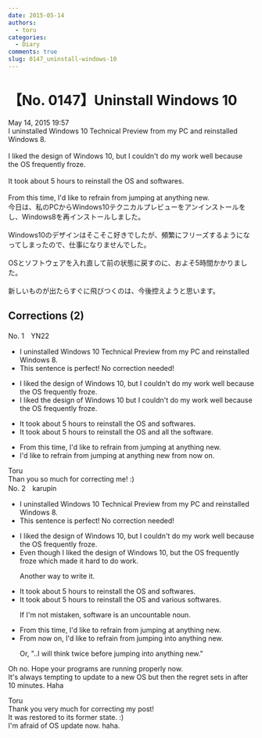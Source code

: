 ```yaml
---
date: 2015-05-14
authors:
  - toru
categories:
  - Diary
comments: true
slug: 0147_uninstall-windows-10
---
```


# 【No. 0147】Uninstall Windows 10
<div class="date">May 14, 2015 19:57</div>
<div id="post"><div id="body_show_ori">
I uninstalled Windows 10 Technical Preview from my PC and reinstalled Windows 8.<br/><br/>I liked the design of Windows 10, but I couldn't do my work well because the OS  frequently froze.<br/><br/>It took about 5 hours to reinstall the OS and softwares.<br/><br/>From this time, I'd like to refrain from jumping at anything new.
</div></div>

<!-- more -->

<div id="post_ja"><div id="body_show_mo">
今日は、私のPCからWindows10テクニカルプレビューをアンインストールをし、Windows8を再インストールしました。<br/><br/>Windows10のデザインはそこそこ好きでしたが、頻繁にフリーズするようになってしまったので、仕事になりませんでした。<br/><br/>OSとソフトウェアを入れ直して前の状態に戻すのに、およそ5時間かかりました。<br/><br/>新しいものが出たらすぐに飛びつくのは、今後控えようと思います。
</div></div>

## Corrections (2)
<div id="block"><div class="first_name"> No. 1　<span class="just_name">YN22</span></div><div id="block2">
<ul class="correction_field">
<li class="incorrect">I uninstalled Windows 10 Technical Preview from my PC and reinstalled Windows 8.</li>
<li class="corrected perfect">This sentence is perfect! No correction needed!</li>
</ul>
<ul class="correction_field">
<li class="incorrect">I liked the design of Windows 10, but I couldn't do my work well because the OS  frequently froze.</li>
<li class="corrected correct">
I liked the design of Windows 10 but I couldn't do my work well because the OS frequently froze.
</li>
</ul>
<ul class="correction_field">
<li class="incorrect">It took about 5 hours to reinstall the OS and softwares.</li>
<li class="corrected correct">
It took about 5 hours to reinstall the OS and<span class="f_red"> all the </span>software.
</li>
</ul>
<ul class="correction_field">
<li class="incorrect">From this time, I'd like to refrain from jumping at anything new.</li>
<li class="corrected correct">
I'd like to refrain from jumping at anything new <span class="f_blue">from now on.</span>
</li>
</ul>
</div><div class="name"><span class="just_name">Toru</span><br>
Than you so much for correcting me! :)
</div>
</div>
<div id="block"><div class="first_name"> No. 2　<span class="just_name">karupin</span></div><div id="block2">
<ul class="correction_field">
<li class="incorrect">I uninstalled Windows 10 Technical Preview from my PC and reinstalled Windows 8.</li>
<li class="corrected perfect">This sentence is perfect! No correction needed!</li>
</ul>
<ul class="correction_field">
<li class="incorrect">I liked the design of Windows 10, but I couldn't do my work well because the OS  frequently froze.</li>
<li class="corrected correct">
<span class="f_red">Even though </span>I liked the design of Windows 10, <span class="sline">but</span> the OS frequently froze which made it hard to do work.
<p class="correction_comment">Another way to write it.</p>
</li>
</ul>
<ul class="correction_field">
<li class="incorrect">It took about 5 hours to reinstall the OS and softwares.</li>
<li class="corrected correct">
It took about 5 hours to reinstall the OS and <span class="f_red">various</span> software<span class="sline">s</span>.
<p class="correction_comment">If I'm not mistaken, software is an uncountable noun.</p>
</li>
</ul>
<ul class="correction_field">
<li class="incorrect">From this time, I'd like to refrain from jumping at anything new.</li>
<li class="corrected correct">
From <span class="f_red">now on</span>, I'd like to refrain from jumping <span class="f_red">into</span> anything new.
<p class="correction_comment">Or, "..I will think twice before jumping into anything new."</p>
</li>
</ul>
<p class="comment_small">
 Oh no. Hope your programs are running properly now.
 <br/>
 It's always tempting to update to a new OS but then the regret sets in after 10 minutes. Haha
</p>

</div><div class="name"><span class="just_name">Toru</span><br>
Thank you very much for correcting my post!<br/>It was restored to its former state. :)<br/>I'm afraid of OS update now. haha.
</div>
</div>
